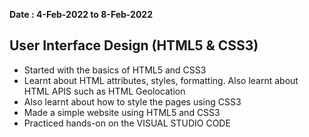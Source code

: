 **Date : 4-Feb-2022 to 8-Feb-2022** 
## User Interface Design (HTML5 & CSS3)

- Started with the basics of HTML5 and CSS3
- Learnt about HTML attributes, styles, formatting. Also learnt about HTML APIS such as HTML Geolocation
- Also learnt about how to style the pages using CSS3
- Made a simple website using HTML5 and CSS3
- Practiced hands-on on the VISUAL STUDIO CODE
